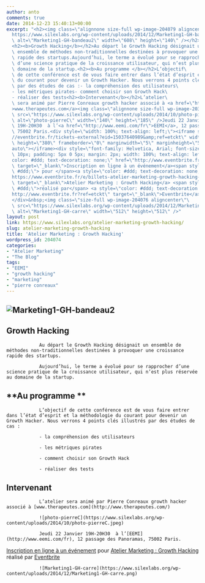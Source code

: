 ```yaml
---
author: anto
comments: true
date: 2014-12-23 15:40:13+00:00
excerpt: "<h2><img class=\"alignnone size-full wp-image-204079 aligncenter\" src=\"\
  https://www.silexlabs.org/wp-content/uploads/2014/12/Marketing1-GH-bandeau2.png\"\
  \ alt=\"Marketing1-GH-bandeau2\" width=\"608\" height=\"140\" /></h2>\
  <h2><b>Growth Hacking</b></h2>Au départ le Growth Hacking désignait un\
  \ ensemble de méthodes non-traditionnelles destinées à provoquer une croissance\
  \ rapide des startups.Aujourd’hui, le terme a évolué pour se rapprocher\
  \ d’une science pratique de la croissance utilisateur, qui n’est plus réservée au\
  \ domaine de la startup.<h2><b>Au programme </b></h2>L’objectif\
  \ de cette conférence est de vous faire entrer dans l’état d’esprit et la méthodologie\
  \ du courant pour devenir un Growth Hacker. Nous verrons 4 points clés illustrés\
  \ par des études de cas :- la compréhension des utilisateurs\
  - les métriques pirates- comment choisir son Growth Hack\
  - réaliser des tests<h2><b>Intervenant</b></h2>L’atelier\
  \ sera animé par Pierre Conreaux growth hacker associé à <a href=\"http://www.therapeutes.com/\"\
  >www.therapeutes.com</a><img class=\"alignnone size-full wp-image-203917\"\
  \ src=\"https://www.silexlabs.org/wp-content/uploads/2014/10/photo-pierreC.jpeg\"\
  \ alt=\"photo-pierreC\" width=\"140\" height=\"185\" />Jeudi 22 Janvier\
  \ 19H-20H30  à l’<a href=\"http://www.eemi.com/fr\">EEMI</a>, 12 passage des Panoramas,\
  \ 75002 Paris.<div style=\"width: 100%; text-align: left;\"><iframe src=\"\
  //eventbrite.fr/tickets-external?eid=15037640989&amp;ref=etckt\" width=\"100%\"\
  \ height=\"380\" frameborder=\"0\" marginwidth=\"5\" marginheight=\"5\" scrolling=\"\
  auto\"></iframe><div style=\"font-family: Helvetica, Arial; font-size:\
  \ 10px; padding: 5px 0 5px; margin: 2px; width: 100%; text-align: left;\"><a style=\"\
  color: #ddd; text-decoration: none;\" href=\"http://www.eventbrite.fr/r/etckt\"\
  \ target=\"_blank\">Inscription en ligne à un événement</a><span style=\"color:\
  \ #ddd;\"> pour </span><a style=\"color: #ddd; text-decoration: none;\" href=\"\
  https://www.eventbrite.fr/e/billets-atelier-marketing-growth-hacking-15037640989?ref=etckt\"\
  \ target=\"_blank\">Atelier Marketing : Growth Hacking</a> <span style=\"color:\
  \ #ddd;\">réalisé par</span> <a style=\"color: #ddd; text-decoration: none;\" href=\"\
  http://www.eventbrite.fr?ref=etckt\" target=\"_blank\">Eventbrite</a></div>\
  </div>&nbsp;<img class=\"size-full wp-image-204076 aligncenter\"\
  \ src=\"https://www.silexlabs.org/wp-content/uploads/2014/12/Marketing1-GH-carre.png\"\
  \ alt=\"Marketing1-GH-carre\" width=\"512\" height=\"512\" />"
layout: post
link: https://www.silexlabs.org/atelier-marketing-growth-hacking/
slug: atelier-marketing-growth-hacking
title: 'Atelier Marketing : Growth Hacking'
wordpress_id: 204074
categories:
- "Atelier Marketing"
- "The Blog"
tags:
- "EEMI"
- "growth hacking"
- "marketing"
- "pierre conreaux"
---
```


## ![Marketing1-GH-bandeau2](https://www.silexlabs.org/wp-content/uploads/2014/12/Marketing1-GH-bandeau2.png)




## **Growth Hacking**


				Au départ le Growth Hacking désignait un ensemble de méthodes non-traditionnelles destinées à provoquer une croissance rapide des startups.

				Aujourd’hui, le terme a évolué pour se rapprocher d’une science pratique de la croissance utilisateur, qui n’est plus réservée au domaine de la startup.


## **Au programme **


				L’objectif de cette conférence est de vous faire entrer dans l’état d’esprit et la méthodologie du courant pour devenir un Growth Hacker. Nous verrons 4 points clés illustrés par des études de cas :

				- la compréhension des utilisateurs

				- les métriques pirates

				- comment choisir son Growth Hack

				- réaliser des tests


## **Intervenant**


				L’atelier sera animé par Pierre Conreaux growth hacker associé à [www.therapeutes.com](http://www.therapeutes.com/)

				![photo-pierreC](https://www.silexlabs.org/wp-content/uploads/2014/10/photo-pierreC.jpeg)

				Jeudi 22 Janvier 19H-20H30  à l’[EEMI](http://www.eemi.com/fr), 12 passage des Panoramas, 75002 Paris.





[Inscription en ligne à un événement](http://www.eventbrite.fr/r/etckt) pour [Atelier Marketing : Growth Hacking](https://www.eventbrite.fr/e/billets-atelier-marketing-growth-hacking-15037640989?ref=etckt) réalisé par [Eventbrite](http://www.eventbrite.fr?ref=etckt)







				![Marketing1-GH-carre](https://www.silexlabs.org/wp-content/uploads/2014/12/Marketing1-GH-carre.png)
